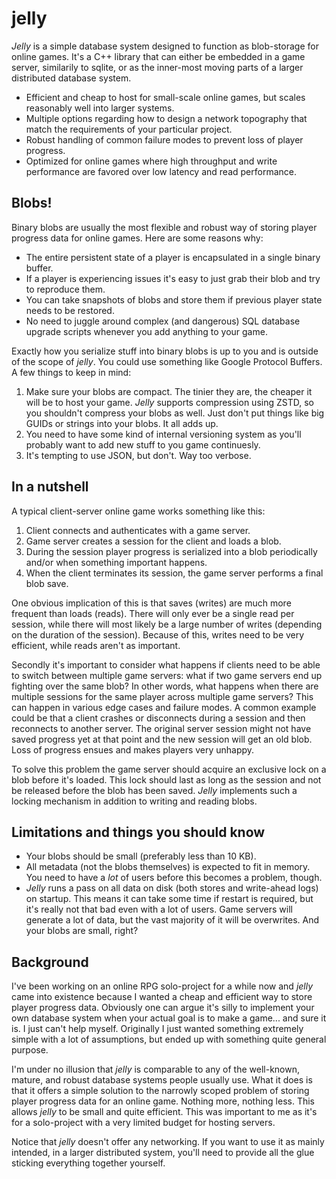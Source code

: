 # jelly
_Jelly_ is a simple database system designed to function as blob-storage for online games. It's a C++ library that can either be embedded 
in a game server, similarily to sqlite, or as the inner-most moving parts of a larger distributed database system.

* Efficient and cheap to host for small-scale online games, but scales reasonably well into larger systems.
* Multiple options regarding how to design a network topography that match the requirements of your particular project.
* Robust handling of common failure modes to prevent loss of player progress.
* Optimized for online games where high throughput and write performance are favored over low latency and read performance.

## Blobs!

Binary blobs are usually the most flexible and robust way of storing player progress data for online games. Here are some reasons why:

* The entire persistent state of a player is encapsulated in a single binary buffer. 
* If a player is experiencing issues it's easy to just grab their blob and try to reproduce them.
* You can take snapshots of blobs and store them if previous player state needs to be restored.
* No need to juggle around complex (and dangerous) SQL database upgrade scripts whenever you add anything to your game.

Exactly how you serialize stuff into binary blobs is up to you and is outside of the scope of _jelly_. You could use something like Google Protocol Buffers. A few things to keep in mind:

1. Make sure your blobs are compact. The tinier they are, the cheaper it will be to host your game. _Jelly_ supports compression using ZSTD, so you shouldn't compress your blobs as well. Just don't put things like big GUIDs or strings into your blobs. It all adds up.
2. You need to have some kind of internal versioning system as you'll probably want to add new stuff to you game continuesly.
3. It's tempting to use JSON, but don't. Way too verbose.

## In a nutshell

A typical client-server online game works something like this:

1. Client connects and authenticates with a game server.
2. Game server creates a session for the client and loads a blob.
3. During the session player progress is serialized into a blob periodically and/or when something important happens.
4. When the client terminates its session, the game server performs a final blob save.

One obvious implication of this is that saves (writes) are much more frequent than loads (reads). There will
only ever be a single read per session, while there will most likely be a large number of writes (depending on the duration of the session). Because of this, writes need to be very efficient, while reads aren't as important.

Secondly it's important to consider what happens if clients need to be able to switch between multiple game servers: what if two game servers end up fighting over the same blob? In other words, what happens when there are multiple sessions for the same player across multiple game servers? This can happen in various edge cases and failure modes. A common example could
be that a client crashes or disconnects during a session and then reconnects to another server. The original server session might not have saved progress yet at that point and the new session will get an old blob. Loss of progress ensues and makes players very unhappy.

To solve this problem the game server should acquire an exclusive lock on a blob before it's loaded. This lock should last as long as the session and not be released before the blob has been saved.
_Jelly_ implements such a locking mechanism in addition to writing and reading blobs.

## Limitations and things you should know

* Your blobs should be small (preferably less than 10 KB).
* All metadata (not the blobs themselves) is expected to fit in memory. You need to have a _lot_ of
users before this becomes a problem, though.
* _Jelly_ runs a pass on all data on disk (both stores and write-ahead logs) on startup. This means it can take some time if restart is required, but it's really not that bad even with a lot of users. Game servers will generate a lot of data,
but the vast majority of it will be overwrites. And your blobs are small, right?

## Background
I've been working on an online RPG solo-project for a while now and _jelly_ came into existence because I wanted a cheap and efficient way to store player progress data. Obviously one can argue it's silly to implement your own database system when your actual goal is to make a game... and sure it is. I just can't help myself. Originally I just wanted something extremely simple with a lot of assumptions, but ended up with something quite general purpose. 

I'm under no illusion that _jelly_ is comparable to any of the well-known, mature, and robust database systems people usually use. What it does is that it offers a simple solution to the narrowly scoped problem of storing player progress data for an online game. Nothing more, nothing less. This allows _jelly_ to be small and quite efficient. This was important to me as it's for a solo-project with a very limited budget for hosting servers.

Notice that _jelly_ doesn't offer any networking. If you want to use it as mainly intended, in a larger distributed system, you'll need to provide all the glue sticking everything together yourself.

